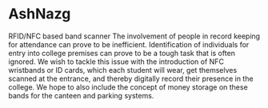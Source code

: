 # AshNazg
RFID/NFC based band scanner
The involvement of people in record keeping for attendance can prove to be inefficient. Identification of individuals for entry into college premises can prove to be a tough task that is often ignored. We wish to tackle this issue with the introduction of NFC wristbands or ID cards, which each student will wear, get themselves scanned at the entrance, and thereby digitally record their presence in the college. We hope to also include the concept of money storage on these bands for the canteen and parking systems.
